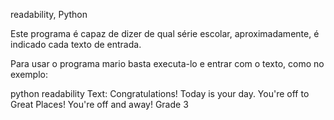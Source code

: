 readability, Python

Este programa é capaz de dizer de qual série escolar, aproximadamente, é indicado cada texto de entrada.

Para usar o programa mario basta executa-lo e entrar com o texto, como no exemplo:

python readability
Text: Congratulations! Today is your day. You're off to Great Places! You're off and away!
Grade 3